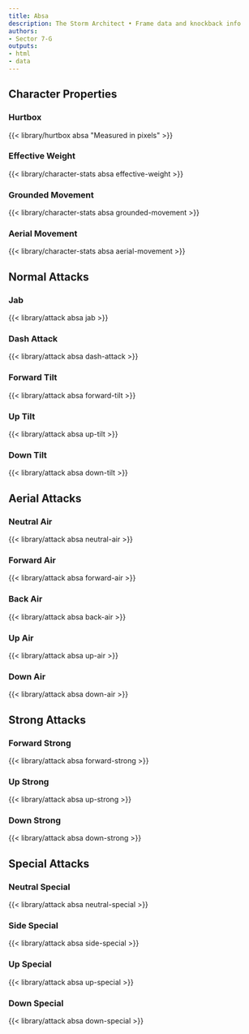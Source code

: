 ```yaml
---
title: Absa
description: The Storm Architect • Frame data and knockback info
authors:
- Sector 7-G
outputs:
- html
- data
---
```


## Character Properties
### Hurtbox
{{< library/hurtbox absa "Measured in pixels" >}}
### Effective Weight
{{< library/character-stats absa effective-weight >}}
### Grounded Movement
{{< library/character-stats absa grounded-movement >}}
### Aerial Movement
{{< library/character-stats absa aerial-movement >}}

## Normal Attacks
### Jab
{{< library/attack absa jab >}}
### Dash Attack
{{< library/attack absa dash-attack >}}
### Forward Tilt
{{< library/attack absa forward-tilt >}}
### Up Tilt
{{< library/attack absa up-tilt >}}
### Down Tilt
{{< library/attack absa down-tilt >}}

## Aerial Attacks
### Neutral Air
{{< library/attack absa neutral-air >}}
### Forward Air
{{< library/attack absa forward-air >}}
### Back Air
{{< library/attack absa back-air >}}
### Up Air
{{< library/attack absa up-air >}}
### Down Air
{{< library/attack absa down-air >}}

## Strong Attacks
### Forward Strong
{{< library/attack absa forward-strong >}}
### Up Strong
{{< library/attack absa up-strong >}}
### Down Strong
{{< library/attack absa down-strong >}}

## Special Attacks
### Neutral Special
{{< library/attack absa neutral-special >}}
### Side Special
{{< library/attack absa side-special >}}
### Up Special
{{< library/attack absa up-special >}}
### Down Special
{{< library/attack absa down-special >}}
